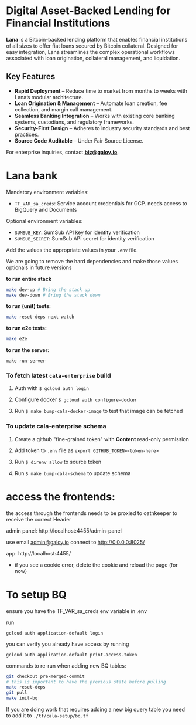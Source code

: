 # Digital Asset-Backed Lending for Financial Institutions

**Lana** is a Bitcoin-backed lending platform that enables financial institutions of all sizes to offer fiat loans secured by Bitcoin collateral. Designed for easy integration, Lana streamlines the complex operational workflows associated with loan origination, collateral management, and liquidation.

## Key Features

- **Rapid Deployment** – Reduce time to market from months to weeks with Lana’s modular architecture.
- **Loan Origination & Management** – Automate loan creation, fee collection, and margin call management.
- **Seamless Banking Integration** – Works with existing core banking systems, custodians, and regulatory frameworks.
- **Security-First Design** – Adheres to industry security standards and best practices.
- **Source Code Auditable** – Under Fair Source License.

For enterprise inquiries, contact **[biz@galoy.io](mailto:biz@galoy.io)**.


# Lana bank

Mandatory environment variables:
- `TF_VAR_sa_creds`: Service account credentials for GCP. needs access to BigQuery and Documents

Optional environment variables:
- `SUMSUB_KEY`: SumSub API key for identity verification
- `SUMSUB_SECRET`: SumSub API secret for identity verification

Add the values the appropriate values in your `.env` file.

We are going to remove the hard dependencies and make those values optionals in future versions

**to run entire stack**
```bash
make dev-up # Bring the stack up
make dev-down # Bring the stack down
```

**to run (unit) tests:**

```bash
make reset-deps next-watch
```

**to run e2e tests:**

```bash
make e2e
```

**to run the server:**

```
make run-server
```

### To fetch latest `cala-enterprise` build

1. Auth with `$ gcloud auth login`

1. Configure docker `$ gcloud auth configure-docker`

1. Run `$ make bump-cala-docker-image` to test that image can be fetched

### To update cala-enterprise schema

1. Create a github "fine-grained token" with **Content** read-only permission

1. Add token to `.env` file as `export GITHUB_TOKEN=<token-here>`

1. Run `$ direnv allow` to source token

1. Run `$ make bump-cala-schema` to update schema

# access the frontends:

the access through the frontends needs to be proxied to oathkeeper to receive the correct Header

admin panel: http://localhost:4455/admin-panel

use email admin@galoy.io
connect to http://0.0.0.0:8025/

app: http://localhost:4455/

- if you see a cookie error, delete the cookie and reload the page (for now)

# To setup BQ 

ensure you have the TF_VAR_sa_creds env variable in .env 

run 

```
gcloud auth application-default login
```

you can verify you already have access by running 
```
gcloud auth application-default print-access-token
```

commands to re-run when adding new BQ tables:

```bash
git checkout pre-merged-commit
# this is important to have the previous state before pulling
make reset-deps
git pull
make init-bq
```

If you are doing work that requires adding a new big query table you need to add it to `./tf/cala-setup/bq.tf`
